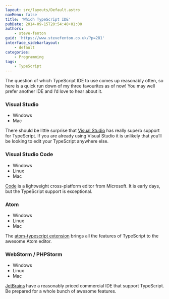 ```yaml
---
layout: src/layouts/Default.astro
navMenu: false
title: 'Which TypeScript IDE'
pubDate: 2014-09-15T20:54:40+01:00
authors:
    - steve-fenton
guid: 'https://www.stevefenton.co.uk/?p=281'
interface_sidebarlayout:
    - default
categories:
    - Programming
tags:
    - TypeScript
---
```


The question of which TypeScript IDE to use comes up reasonably often, so here is a quick run down of my three favourites as of now! You may well prefer another IDE and I’d love to hear about it.

### Visual Studio

- Windows
- Mac

There should be little surprise that [Visual Studio](http://msdn.microsoft.com/en-us/vstudio/) has really superb support for TypeScript. If you are already using Visual Studio it is unlikely that you’ll be looking to edit your TypeScript anywhere else.

### Visual Studio Code

- Windows
- Linux
- Mac

[Code](https://code.visualstudio.com/) is a lightweight cross-platform editor from Microsoft. It is early days, but the TypeScript support is exceptional.

### Atom

- Windows
- Linux
- Mac

The [atom-typescript extension](https://atom.io/packages/atom-typescript) brings all the features of TypeScript to the awesome Atom editor.

### WebStorm / PHPStorm

- Windows
- Linux
- Mac

[JetBrains](http://www.jetbrains.com/webstorm/) have a reasonably priced commercial IDE that support TypeScript. Be prepared for a whole bunch of awesome features.